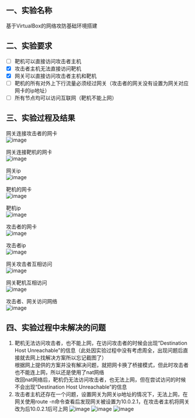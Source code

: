## 一、实验名称
   基于VirtualBox的网络攻防基础环境搭建 

## 二、实验要求
- [ ] 靶机可以直接访问攻击者主机
- [x] 攻击者主机无法直接访问靶机
- [x] 网关可以直接访问攻击者主机和靶机
- [ ] 靶机的所有对外上下行流量必须经过网关（攻击者的网关没有设置为网关对应网卡的ip地址）
- [ ] 所有节点均可以访问互联网（靶机不能上网）

## 三、实验过程及结果
网关连接攻击者的网卡  
![image](https://github.com/guangguang831/ns/blob/master/%E7%AC%AC%E4%B8%80%E6%AC%A1%E4%BD%9C%E4%B8%9A/%E8%BF%9E%E6%8E%A5%E6%94%BB%E5%87%BB%E8%80%85%E7%9A%84%E7%BD%91%E5%8D%A1.png)

网关连接靶机的网卡  
![image](https://github.com/guangguang831/ns/blob/master/%E7%AC%AC%E4%B8%80%E6%AC%A1%E4%BD%9C%E4%B8%9A/%E8%BF%9E%E6%8E%A5%E9%9D%B6%E6%9C%BA%E7%9A%84%E7%BD%91%E5%8D%A1.png)

网关ip  
![image](https://github.com/guangguang831/ns/blob/master/%E7%AC%AC%E4%B8%80%E6%AC%A1%E4%BD%9C%E4%B8%9A/%E7%BD%91%E5%85%B3ip%E5%9C%B0%E5%9D%80.png)

靶机的网卡  
![image](https://github.com/guangguang831/ns/blob/master/%E7%AC%AC%E4%B8%80%E6%AC%A1%E4%BD%9C%E4%B8%9A/%E9%9D%B6%E6%9C%BA%E7%9A%84%E7%BD%91%E5%8D%A1.png)

靶机ip  
![image](https://github.com/guangguang831/ns/blob/master/%E7%AC%AC%E4%B8%80%E6%AC%A1%E4%BD%9C%E4%B8%9A/%E9%9D%B6%E6%9C%BAip.png)

攻击者的网卡  
![image](https://github.com/guangguang831/ns/blob/master/%E7%AC%AC%E4%B8%80%E6%AC%A1%E4%BD%9C%E4%B8%9A/%E6%94%BB%E5%87%BB%E8%80%85%E7%9A%84%E7%BD%91%E5%8D%A1.png)

攻击者ip  
![image](https://github.com/guangguang831/ns/blob/master/%E7%AC%AC%E4%B8%80%E6%AC%A1%E4%BD%9C%E4%B8%9A/%E6%94%BB%E5%87%BB%E8%80%85ip.png)

网关攻击者互相访问  
![image](https://github.com/guangguang831/ns/blob/master/%E7%AC%AC%E4%B8%80%E6%AC%A1%E4%BD%9C%E4%B8%9A/%E7%BD%91%E5%85%B3%E6%94%BB%E5%87%BB%E8%80%85%E4%BA%92ping.png)

网关靶机互相访问  
![image](https://github.com/guangguang831/ns/blob/master/%E7%AC%AC%E4%B8%80%E6%AC%A1%E4%BD%9C%E4%B8%9A/%E7%BD%91%E5%85%B3%E9%9D%B6%E6%9C%BA%E4%BA%92ping.png)

攻击者、网关访问网络  
![image](https://github.com/guangguang831/ns/blob/master/%E7%AC%AC%E4%B8%80%E6%AC%A1%E4%BD%9C%E4%B8%9A/%E8%AE%BF%E9%97%AE%E7%BD%91%E7%BB%9C.png)






## 四、实验过程中未解决的问题
1. 靶机无法访问攻击者，也不能上网，在访问攻击者的时候会出现“Destination Host Unreachable”的信息（此处因实验过程中没有考虑周全，出现问题后直接就去网上找解决方案所以忘记截图了）  
根据网上提供的方案并没有解决问题，就把网卡换了桥接模式，但此时攻击者也不能连上网，所以还是使用了nat网络  
改回nat网络后，靶机仍无法访问攻击者，也无法上网，但在尝试访问的时候不会出现“Destination Host Unreachable”的信息
2. 攻击者主机还存在一个问题，设置网关为网关ip地址的情况下，无法上网，在网关使用route -n命令查看后发现网关被设置为10.0.2.1，在攻击者主机将网关改为后10.0.2.1后可上网
![image](D:\大学\作业\大三上\网络安全\第一次作业\1.png)
![image](D:\大学\作业\大三上\网络安全\第一次作业\2.png)
![image](D:\大学\作业\大三上\网络安全\第一次作业\3.png)